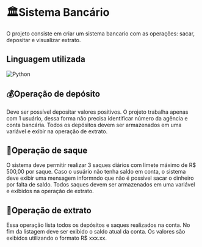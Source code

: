 # 🏛️Sistema Bancário
O projeto consiste em criar um sistema bancario com as operações: sacar, depositar e visualizar extrato.

## Linguagem utilizada
![Python](https://img.shields.io/badge/Python-000?style=for-the-badge&logo=python)

## 💰Operação de depósito
Deve ser possível depositar valores positivos. O projeto trabalha apenas com 1 usuário, dessa forma não precisa identificar número da agência e conta bancária. Todos os depósitos devem ser armazenados em uma variável e exibir na operação de extrato.

## 💸Operação de saque
O sistema deve permitir realizar 3 saques diários com limete máximo de R$ 500,00 por saque. Caso o usuário não tenha saldo em conta, o sistema deve exibir uma mensagem informndo que não é possivel sacar o dinheiro por falta de saldo. Todos saques devem ser armazenados em uma variável e exibidos na operação de extrato.

## 📜Operação de extrato
Essa operação lista todos os depósitos e saques realizados na conta. No fim da listagem deve ser exibido o saldo atual da conta. Os valores são exibidos utilizando o formato R$ xxx.xx.
